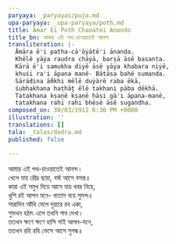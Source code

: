 ```yaml
---
paryaya: _paryayas/puja.md
upa-paryaya: _upa-paryaya/poth.md
title: Amar Ei Poth Chaoatei Anondo
title_bn: আমার এই পথ-চাওয়াতেই আনন্দ
transliteration: |-
  Āmāra ē'i patha-cā'ōẏātē'i ānanda.
  Khēlē yāẏa raudra chāẏā, barṣā āsē basanta.
  Kārā ē'i samukha diẏē āsē yāẏa khabara niẏē,
  khuśi ra'i āpana manē- Bātāsa bahē sumanda.
  Sārādina ām̐khi mēlē duẏārē raba ēkā,
  śubhakhana haṭhāṯ ēlē takhani pāba dēkhā.
  Tatakhana kṣaṇē kṣaṇē hāsi gā'i āpana-manē,
  tatakhana rahi rahi bhēsē āsē sugandha.
composed_on: 30/03/1912 6:30 PM +0000
illustration: ''
translations: []
tala: _talas/dadra.md
published: false

---
```

আমার এই পথ-চাওয়াতেই আনন্দ।  
 খেলে যায় রৌদ্র ছায়া, বর্ষা আসে বসন্ত॥  
 কারা এই সমুখ দিয়ে আসে যায় খবর নিয়ে,  
 খুশি রই আপন মনে- বাতাস বহে সুমন্দ॥  
 সারাদিন আঁখি মেলে দুয়ারে রব একা,  
 শুভখন হঠাৎ এলে তখনি পাব দেখা।  
 ততখন ক্ষণে ক্ষণে হাসি গাই আপন-মনে,  
 ততখন রহি রহি ভেসে আসে সুগন্ধ॥